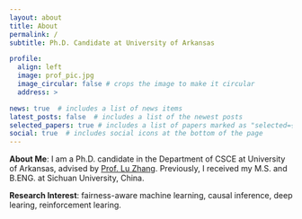 ```yaml
---
layout: about
title: About
permalink: /
subtitle: Ph.D. Candidate at University of Arkansas

profile:  
  align: left
  image: prof_pic.jpg
  image_circular: false # crops the image to make it circular
  address: >

news: true  # includes a list of news items
latest_posts: false  # includes a list of the newest posts
selected_papers: true # includes a list of papers marked as "selected={true}"
social: true  # includes social icons at the bottom of the page
---
```


<strong>About Me</strong>: I am a Ph.D. candidate in the Department of CSCE at University of Arkansas, advised by <a href="http://www.csce.uark.edu/~lz006/">Prof. Lu Zhang</a>. Previously, I received my M.S. and B.ENG. at Sichuan University, China.

<strong>Research Interest</strong>: fairness-aware machine learning, causal inference, deep learing, reinforcement learing.